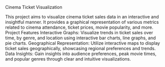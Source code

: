 Cinema Ticket Visualization



This project aims to visualize cinema ticket sales data in an interactive and insightful manner. It provides a graphical representation of various metrics related to cinema attendance, ticket prices, movie popularity, and more.
Project Features
Interactive Graphs: Visualize trends in ticket sales over time, by genre, and location using interactive bar charts, line graphs, and pie charts.
Geographical Representation: Utilize interactive maps to display ticket sales geographically, showcasing regional preferences and trends.
Data Insights: Gain insights into audience preferences, peak movie times, and popular genres through clear and intuitive visualizations.
